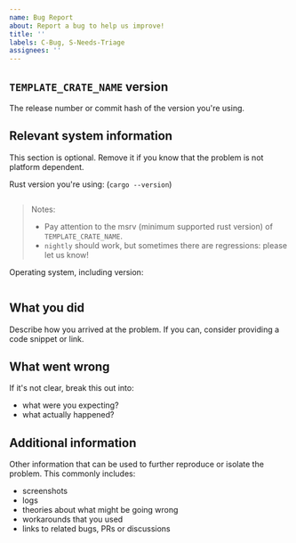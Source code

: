 ```yaml
---
name: Bug Report
about: Report a bug to help us improve!
title: ''
labels: C-Bug, S-Needs-Triage
assignees: ''
---
```


## `TEMPLATE_CRATE_NAME` version

The release number or commit hash of the version you're using.

## Relevant system information

This section is optional. Remove it if you know that the problem is not platform dependent.

Rust version you're using: (`cargo --version`)

```text

```

> Notes:
>
> - Pay attention to the msrv (minimum supported rust version) of `TEMPLATE_CRATE_NAME`.
> - `nightly` should work, but sometimes there are regressions: please let us know!

Operating system, including version:

```text

```

## What you did

Describe how you arrived at the problem. If you can, consider providing a code snippet or link.

## What went wrong

If it's not clear, break this out into:

- what were you expecting?
- what actually happened?

## Additional information

Other information that can be used to further reproduce or isolate the problem.
This commonly includes:

- screenshots
- logs
- theories about what might be going wrong
- workarounds that you used
- links to related bugs, PRs or discussions
